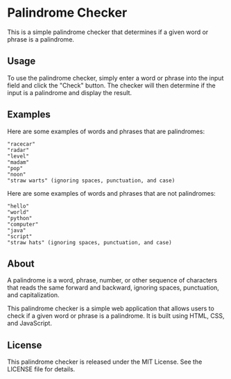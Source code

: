 # Palindrome Checker
This is a simple palindrome checker that determines if a given word or phrase is a palindrome.

## Usage
To use the palindrome checker, simply enter a word or phrase into the input field and click the "Check" button. The checker will then determine if the input is a palindrome and display the result.

## Examples
Here are some examples of words and phrases that are palindromes:
```
"racecar"
"radar"
"level"
"madam"
"pop"
"noon"
"straw warts" (ignoring spaces, punctuation, and case)
```

Here are some examples of words and phrases that are not palindromes:
```
"hello"
"world"
"python"
"computer"
"java"
"script"
"straw hats" (ignoring spaces, punctuation, and case)
```
## About
A palindrome is a word, phrase, number, or other sequence of characters that reads the same forward and backward, ignoring spaces, punctuation, and capitalization.

This palindrome checker is a simple web application that allows users to check if a given word or phrase is a palindrome. It is built using HTML, CSS, and JavaScript.

## License
This palindrome checker is released under the MIT License. See the LICENSE file for details.

